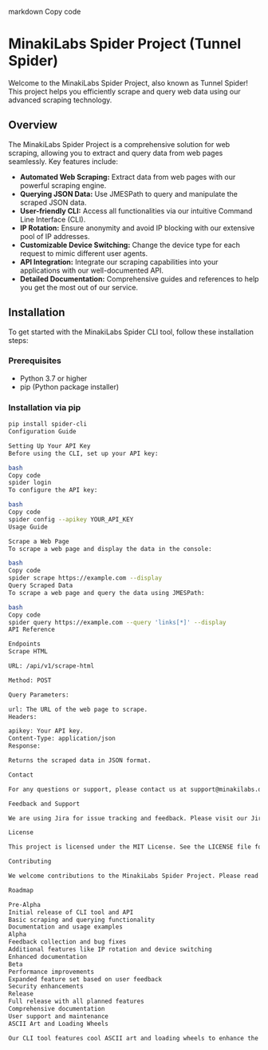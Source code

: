 markdown
Copy code
# MinakiLabs Spider Project (Tunnel Spider)

Welcome to the MinakiLabs Spider Project, also known as Tunnel Spider! This project helps you efficiently scrape and query web data using our advanced scraping technology.

## Overview

The MinakiLabs Spider Project is a comprehensive solution for web scraping, allowing you to extract and query data from web pages seamlessly. Key features include:
- **Automated Web Scraping:** Extract data from web pages with our powerful scraping engine.
- **Querying JSON Data:** Use JMESPath to query and manipulate the scraped JSON data.
- **User-friendly CLI:** Access all functionalities via our intuitive Command Line Interface (CLI).
- **IP Rotation:** Ensure anonymity and avoid IP blocking with our extensive pool of IP addresses.
- **Customizable Device Switching:** Change the device type for each request to mimic different user agents.
- **API Integration:** Integrate our scraping capabilities into your applications with our well-documented API.
- **Detailed Documentation:** Comprehensive guides and references to help you get the most out of our service.

## Installation

To get started with the MinakiLabs Spider CLI tool, follow these installation steps:

### Prerequisites

- Python 3.7 or higher
- pip (Python package installer)

### Installation via pip

```bash
pip install spider-cli
Configuration Guide

Setting Up Your API Key
Before using the CLI, set up your API key:

bash
Copy code
spider login
To configure the API key:

bash
Copy code
spider config --apikey YOUR_API_KEY
Usage Guide

Scrape a Web Page
To scrape a web page and display the data in the console:

bash
Copy code
spider scrape https://example.com --display
Query Scraped Data
To scrape a web page and query the data using JMESPath:

bash
Copy code
spider query https://example.com --query 'links[*]' --display
API Reference

Endpoints
Scrape HTML

URL: /api/v1/scrape-html

Method: POST

Query Parameters:

url: The URL of the web page to scrape.
Headers:

apikey: Your API key.
Content-Type: application/json
Response:

Returns the scraped data in JSON format.

Contact

For any questions or support, please contact us at support@minakilabs.dev.

Feedback and Support

We are using Jira for issue tracking and feedback. Please visit our Jira board to report any issues or to request new features.

License

This project is licensed under the MIT License. See the LICENSE file for details.

Contributing

We welcome contributions to the MinakiLabs Spider Project. Please read our contributing guidelines for more details.

Roadmap

Pre-Alpha
Initial release of CLI tool and API
Basic scraping and querying functionality
Documentation and usage examples
Alpha
Feedback collection and bug fixes
Additional features like IP rotation and device switching
Enhanced documentation
Beta
Performance improvements
Expanded feature set based on user feedback
Security enhancements
Release
Full release with all planned features
Comprehensive documentation
User support and maintenance
ASCII Art and Loading Wheels

Our CLI tool features cool ASCII art and loading wheels to enhance the user experience.
